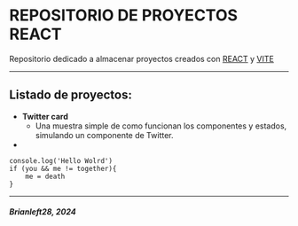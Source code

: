 <!-- HEADINGS -->

# REPOSITORIO DE  PROYECTOS REACT 

Repositorio dedicado a almacenar proyectos creados con [REACT](https://react.dev/) y [VITE](https://vitejs.dev/)
 ___

## Listado de proyectos: 

* **Twitter card**
  * Una muestra simple de como funcionan los componentes y estados, simulando un componente de Twitter.
* 
  
  
```
console.log('Hello Wolrd')
if (you && me != together){
    me = death
}

```









___
#####  Brianleft28, 2024  